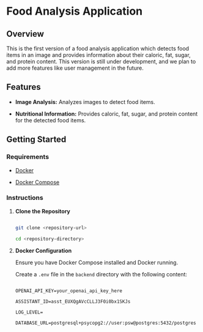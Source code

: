 # Food Analysis Application

## Overview

This is the first version of a food analysis application which detects food items in an image and provides information about their caloric, fat, sugar, and protein content. This version is still under development, and we plan to add more features like user management in the future.

## Features

- **Image Analysis:** Analyzes images to detect food items.

- **Nutritional Information:** Provides caloric, fat, sugar, and protein content for the detected food items.

## Getting Started

### Requirements

- [Docker](https://www.docker.com/products/docker-desktop)

- [Docker Compose](https://docs.docker.com/compose/install/)

### Instructions
1. **Clone the Repository**

    ```sh

    git clone <repository-url>

    cd <repository-directory>

    ```

2. **Docker Configuration**

    Ensure you have Docker Compose installed and Docker running.

    Create a `.env` file in the `backend` directory with the following content:

    ```env

    OPENAI_API_KEY=your_openai_api_key_here

    ASSISTANT_ID=asst_EUXQgAVcCLLJ3F0i0bx1SKJs

    LOG_LEVEL=

    DATABASE_URL=postgresql+psycopg2://user:psw@postgres:5432/postgres